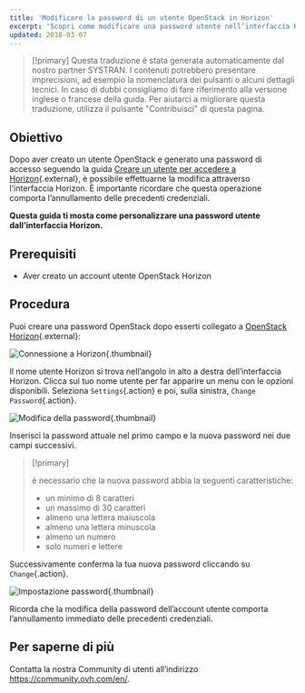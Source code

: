 ```yaml
---
title: 'Modificare la password di un utente OpenStack in Horizon'
excerpt: 'Scopri come modificare una password utente nell’interfaccia Horizon'
updated: 2018-03-07
---
```


> [!primary]
> Questa traduzione è stata generata automaticamente dal nostro partner SYSTRAN. I contenuti potrebbero presentare imprecisioni, ad esempio la nomenclatura dei pulsanti o alcuni dettagli tecnici. In caso di dubbi consigliamo di fare riferimento alla versione inglese o francese della guida. Per aiutarci a migliorare questa traduzione, utilizza il pulsante "Contribuisci" di questa pagina.
>

## Obiettivo

Dopo aver creato un utente OpenStack e generato una password di accesso seguendo la guida [Creare un utente per accedere a Horizon](introducing_horizon1.){.external}, è possibile effettuarne la modifica attraverso l'interfaccia Horizon. È importante ricordare che questa operazione comporta l’annullamento delle precedenti credenziali.

**Questa guida ti mosta come personalizzare una password utente dall’interfaccia Horizon.**

## Prerequisiti

- Aver creato un account utente OpenStack Horizon

## Procedura

Puoi creare una password OpenStack dopo esserti collegato a [OpenStack Horizon](https://horizon.cloud.ovh.net/){.external}: 

![Connessione a Horizon](1_H_login_window.png){.thumbnail}

Il nome utente Horizon si trova nell’angolo in alto a destra dell’interfaccia Horizon. Clicca sul tuo nome utente per far apparire un menu con le opzioni disponibili. Seleziona `Settings`{.action} e poi, sulla sinistra, `Change Password`{.action}.

![Modifica della password](2_H_pass_change_option.png){.thumbnail}

Inserisci la password attuale nel primo campo e la nuova password nei due campi successivi.

> [!primary]
>
> è necessario che la nuova password abbia la seguenti caratteristiche: 
>
> - un minimo di 8 caratteri
> - un massimo di 30 caratteri
> - almeno una lettera maiuscola 
> - almeno una lettera minuscola
> - almeno un numero
> - solo numeri e lettere
>

Successivamente conferma la tua nuova password cliccando su `Change`{.action}.

![Impostazione password](3_H_set_new_passord.png){.thumbnail}

Ricorda che la modifica della password dell’account utente comporta l’annullamento immediato delle precedenti credenziali.

## Per saperne di più

Contatta la nostra Community di utenti all’indirizzo <https://community.ovh.com/en/>.